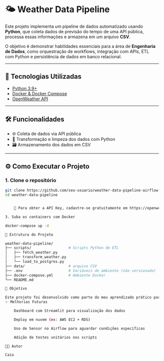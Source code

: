 # 🌤️ Weather Data Pipeline

Este projeto implementa um pipeline de dados automatizado usando **Python**, que coleta dados de previsão do tempo de uma API pública, processa essas informações e armazena em um arquivo **CSV**.

O objetivo é demonstrar habilidades essenciais para a área de **Engenharia de Dados**, como orquestração de workflows, integração com APIs, ETL com Python e persistência de dados em banco relacional.

---

## 🧰 Tecnologias Utilizadas

- [Python 3.9+](https://www.python.org/)
- [Docker & Docker Compose](https://www.docker.com/)
- [OpenWeather API](https://openweathermap.org/api)

---

## 🛠️ Funcionalidades

- 🌐 Coleta de dados via API pública
- 🧹 Transformação e limpeza dos dados com Python
- 🗃️ Armazenamento dos dados em CSV

---

## ⚙️ Como Executar o Projeto

### 1. Clone o repositório

```bash
git clone https://github.com/seu-usuario/weather-data-pipeline-airflow.git
cd weather-data-pipeline


    🔑 Para obter a API Key, cadastre-se gratuitamente em https://openweathermap.org/api

3. Suba os containers com Docker

docker-compose up -d

📂 Estrutura do Projeto

weather-data-pipeline/
├── scripts/                 # Scripts Python de ETL
│   ├── fetch_weather.py
│   ├── transform_weather.py
│   └── load_to_postgres.py
├── data/                    # arquivo CSV
├── .env                     # Variáveis de ambiente (não versionado)
├── docker-compose.yml       # Ambiente Docker
└── README.md

📌 Objetivo

Este projeto foi desenvolvido como parte do meu aprendizado prático para atuar como Engenheiro de Dados Júnior, com foco em pipelines de dados, automação e boas práticas de orquestração com Airflow.
✨ Melhorias Futuras

    Dashboard com Streamlit para visualização dos dados

    Deploy em nuvem (ex: AWS EC2 + RDS)

    Uso de Sensor no Airflow para aguardar condições específicas

    Adição de testes unitários nos scripts

👨‍💻 Autor

Caio
